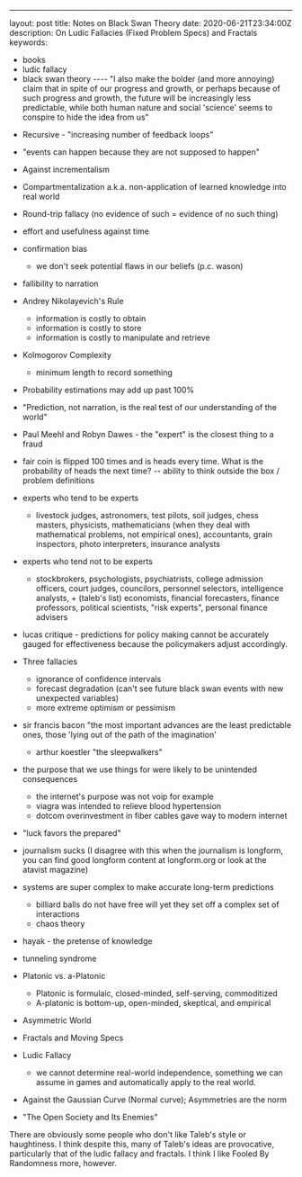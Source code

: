 ---
layout: post
title: Notes on Black Swan Theory
date: 2020-06-21T23:34:00Z
description: On Ludic Fallacies (Fixed Problem Specs) and Fractals
keywords:
  - books
  - ludic fallacy
  - black swan theory
---- "I also make the bolder (and more annoying) claim that in spite of our progress and growth, or perhaps because of such progress and growth, the future will be increasingly less predictable, while both human nature and social 'science' seems to conspire to hide the idea from us"

* Recursive - "increasing number of feedback loops"
* "events can happen because they are not supposed to happen"
* Against incrementalism
* Compartmentalization a.k.a. non-application of learned knowledge into real world
* Round-trip fallacy (no evidence of such = evidence of no such thing)
* effort and usefulness against time
* confirmation bias
  - we don't seek potential flaws in our beliefs (p.c. wason)
* fallibility to narration
* Andrey Nikolayevich's Rule
  - information is costly to obtain
  - information is costly to store
  - information is costly to manipulate and retrieve
* Kolmogorov Complexity
  - minimum length to record something
* Probability estimations may add up past 100%
* "Prediction, not narration, is the real test of our understanding of the world"
* Paul Meehl and Robyn Dawes - the "expert" is the closest thing to a fraud
* fair coin is flipped 100 times and is heads every time. What is the probability of heads the next time? -- ability to think outside the box / problem definitions
* experts who tend to be experts
  - livestock judges, astronomers, test pilots, soil judges, chess masters, physicists, mathematicians (when they deal with mathematical problems, not empirical ones), accountants, grain inspectors, photo interpreters, insurance analysts
* experts who tend not to be experts
  - stockbrokers, psychologists, psychiatrists, college admission officers, court judges, councilors, personnel selectors, intelligence analysts, + (taleb's list) economists, financial forecasters, finance professors, political scientists, "risk experts", personal finance advisers
* lucas critique - predictions for policy making cannot be accurately gauged for effectiveness because the policymakers adjust accordingly.
* Three fallacies
  - ignorance of confidence intervals
  - forecast degradation (can't see future black swan events with new unexpected variables)
  - more extreme optimism or pessimism
* sir francis bacon "the most important advances are the least predictable ones, those 'lying out of the path of the imagination'
  - arthur koestler "the sleepwalkers"
* the purpose that we use things for were likely to be unintended consequences

  - the internet's purpose was not voip for example
  - viagra was intended to relieve blood hypertension
  - dotcom overinvestment in fiber cables gave way to modern internet

* "luck favors the prepared"
* journalism sucks (I disagree with this when the journalism is longform, you can find good longform content at longform.org or look at the atavist magazine)
* systems are super complex to make accurate long-term predictions
  - billiard balls do not have free will yet they set off a complex set of interactions
  - chaos theory
* hayak - the pretense of knowledge
* tunneling syndrome
* Platonic vs. a-Platonic
  - Platonic is formulaic, closed-minded, self-serving, commoditized
  - A-platonic is bottom-up, open-minded, skeptical, and empirical
* Asymmetric World
* Fractals and Moving Specs
* Ludic Fallacy
  - we cannot determine real-world independence, something we can assume in games and automatically apply to the real world.
* Against the Gaussian Curve (Normal curve); Asymmetries are the norm
* "The Open Society and Its Enemies"

There are obviously some people who don't like Taleb's style or haughtiness. I think despite this, many of Taleb's ideas are provocative, particularly that of the ludic fallacy and fractals. I think I like Fooled By Randomness more, however.
